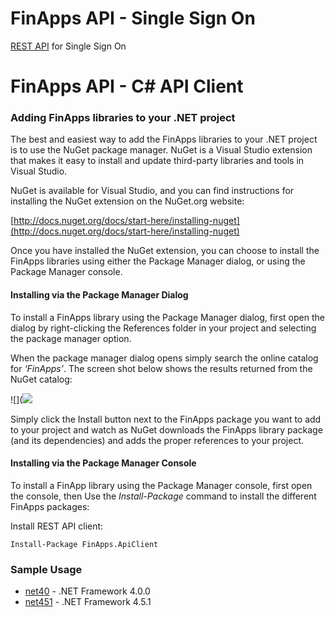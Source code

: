 FinApps API - Single Sign On
============================

[REST API] for Single Sign On

[REST API]:https://github.com/PowerWallet/SSO_Client_CSharp/blob/master/API.md


FinApps API - C# API Client
===========================

### Adding FinApps libraries to your .NET project

The best and easiest way to add the FinApps libraries to your .NET project is to use the NuGet package manager.  NuGet is a Visual Studio extension that makes it easy to install and update third-party libraries and tools in Visual Studio.  

NuGet is available for Visual Studio, and you can find instructions for installing the NuGet extension on the NuGet.org website:

[http://docs.nuget.org/docs/start-here/installing-nuget](http://docs.nuget.org/docs/start-here/installing-nuget)

Once you have installed the NuGet extension, you can choose to install the FinApps libraries using either the Package Manager dialog, or using the Package Manager console.

#### Installing via the Package Manager Dialog

To install a FinApps library using the Package Manager dialog, first open the dialog by right-clicking the References folder in your project and selecting the package manager option.

When the package manager dialog opens simply search the online catalog for _‘FinApps’_.  The screen shot below shows the results returned from the NuGet catalog:

![](![](http://i.imgur.com/lQHpfdM.png)

Simply click the Install button next to the FinApps package you want to add to your project and watch as NuGet downloads the FinApps library package (and its dependencies) and adds the proper  references to your project.


#### Installing via the Package Manager Console

To install a FinApp library using the Package Manager console, first open the console, then Use the _Install-Package_ command to install the different FinApps packages:

Install REST API client:

    Install-Package FinApps.ApiClient
    


### Sample Usage

* [net40] - .NET Framework 4.0.0
* [net451] - .NET Framework 4.5.1

[net40]:https://github.com/PowerWallet/SSO_Client_CSharp/blob/master/net40.md
[net451]:https://github.com/PowerWallet/SSO_Client_CSharp/blob/master/net451.md
